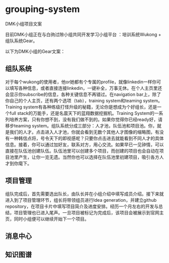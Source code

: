 # grouping-system

DMK小组项目文案

目前DMK小组正在与白驹过隙小组共同开发学习小组平台 ：培训系统Wukong + 组队系统Gear。

以下为DMK小组的Gear文案：

## 组队系统

对于每个wukong的使用者，他or她都有个专属的profile，就像linkedin一样你可以填写各种信息，或者直接连接linkedin，一键补全，万事无休。在个人主页里还会显示你subscribe的信息，各种关键信息不再错过。在navigation bar上，除了你自己的个人主页，还有两个选项（tab），training system和teaming system。Training system有各种练级打怪升级的秘籍，无论你是想成为个好组长，还是一个full stack的万能手，还是名震天下的蓝翔数据挖掘机。Training System的一系列培养方案，只有你想不到，没有我们做不到的。如果你觉得你已经ready好，请移步teaming system。组队系统分成三部分：人才池，队伍池和项目池。你，就是我们的人才。点击进入人才池，你就会看到无数个其他人才图像的缩略图，有没有一种韩信点将，号令天下的即视感呢？只要你点击进去就能看到不同人才的具体信息。接着，你可以通过加好友，联系对方，用心交流。如果早已一见钟情，可以直接在队伍池创建队伍。队伍池里可以创建多个项目，而创建的项目也会自动在项目池里产生，让你一览无遗。当然你也可以选择在队伍池里初建项目，吸引各方人才到你麾下。

## 项目管理

组队完成后，首先需要选出队长，由队长并在小组介绍中填写成员介绍。接下来就进入到了项目管理环节，组长将带领组员进行Idea generation，并建立github repository，在项目卡片中填写项目简介及进度安排。经历一个月左右的开发与总结，项目管理也已进入尾声。一旦项目被标记为完成后，该项目会被展示到官网主页，同时小组便可以继续开始下一个项目。

## 消息中心

## 知识图谱


